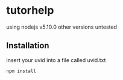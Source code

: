 # tutorhelp

using nodejs v5.10.0 other versions untested
## Installation

insert your uvid into a file called uvid.txt

```shell
npm install
```

 
